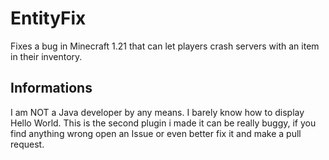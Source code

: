 # EntityFix
Fixes a bug in Minecraft 1.21 that can let players crash servers with an item in their inventory.

## Informations
I am NOT a Java developer by any means. I barely know how to display Hello World. This is the second plugin i made it can be really buggy, if you find anything wrong open an Issue or even better fix it and make a pull request.
